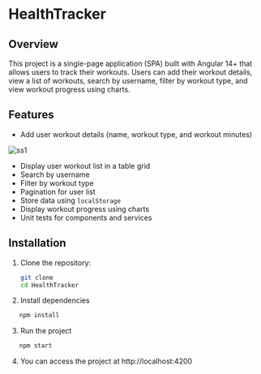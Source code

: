 # HealthTracker

## Overview

This project is a single-page application (SPA) built with Angular 14+ that allows users to track their workouts. Users can add their workout details, view a list of workouts, search by username, filter by workout type, and view workout progress using charts.

## Features

- Add user workout details (name, workout type, and workout minutes)

![ss1](https://github.com/user-attachments/assets/db5da749-5c9e-405c-8241-774087247ba4)


- Display user workout list in a table grid
- Search by username
- Filter by workout type
- Pagination for user list
- Store data using `localStorage`
- Display workout progress using charts
- Unit tests for components and services

## Installation
1. Clone the repository:

   ```bash
   git clone 
   cd HealthTracker
   ```

2. Install dependencies

```bash
   npm install
```

3. Run the project

```bash
   npm start
```

4. You can access the project at http://localhost:4200
